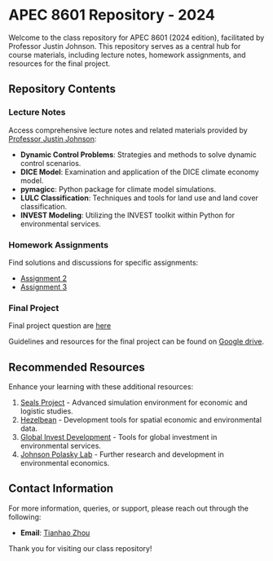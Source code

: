 # APEC 8601 Repository - 2024

Welcome to the class repository for APEC 8601 (2024 edition), facilitated by Professor Justin Johnson. This repository serves as a central hub for course materials, including lecture notes, homework assignments, and resources for the final project.

## Repository Contents

### Lecture Notes
Access comprehensive lecture notes and related materials provided by [Professor Justin Johnson](https://github.com/jandrewjohnson/apec_8601_2024):

- **Dynamic Control Problems**: Strategies and methods to solve dynamic control scenarios.
- **DICE Model**: Examination and application of the DICE climate economy model.
- **pymagicc**: Python package for climate model simulations.
- **LULC Classification**: Techniques and tools for land use and land cover classification.
- **INVEST Modeling**: Utilizing the INVEST toolkit within Python for environmental services.

### Homework Assignments
Find solutions and discussions for specific assignments:

- [Assignment 2](https://github.com/Tianhao02/APEC8601/blob/main/problem_set_2_v2.ipynb)
- [Assignment 3](https://github.com/Tianhao02/APEC8601/blob/main/Tianhao_assignment_3.ipynb)

### Final Project
Final project question are [here](https://drive.google.com/file/d/12HPBwzIZCOGlzuiJCTqO_iazqtId3RzT/view?usp=drive_link)

Guidelines and resources for the final project can be found on [Google drive](https://drive.google.com/drive/folders/1ftcEZUow_luzaUoeou0RmJ9HiwG59wWb?usp=drive_link).

## Recommended Resources
Enhance your learning with these additional resources:

1. [Seals Project](https://github.com/jandrewjohnson/seals_beta) - Advanced simulation environment for economic and logistic studies.
2. [Hezelbean](https://github.com/jandrewjohnson/hazelbean_dev) - Development tools for spatial economic and environmental data.
3. [Global Invest Development](https://github.com/jandrewjohnson/global_invest_dev) - Tools for global investment in environmental services.
4. [Johnson Polasky Lab](https://johnsonpolaskylab.umn.edu/) - Further research and development in environmental economics.

## Contact Information
For more information, queries, or support, please reach out through the following:
- **Email**: [Tianhao Zhou](zhou1842@umn.edu)

Thank you for visiting our class repository!
